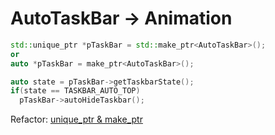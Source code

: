 # AutoTaskBar -> Animation

```c++
std::unique_ptr *pTaskBar = std::make_ptr<AutoTaskBar>();
or
auto *pTaskBar = make_ptr<AutoTaskBar>();

auto state = pTaskBar->getTaskbarState();
if(state == TASKBAR_AUTO_TOP)
  pTaskBar->autoHideTaskbar();

```

Refactor: [unique_ptr & make_ptr](https://github.com/vicboma1/loaderDumpsArcade/issues/45)
